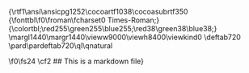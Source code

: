 {\rtf1\ansi\ansicpg1252\cocoartf1038\cocoasubrtf350
{\fonttbl\f0\froman\fcharset0 Times-Roman;}
{\colortbl;\red255\green255\blue255;\red38\green38\blue38;}
\margl1440\margr1440\vieww9000\viewh8400\viewkind0
\deftab720
\pard\pardeftab720\ql\qnatural

\f0\fs24 \cf2 ## This is a markdown file}